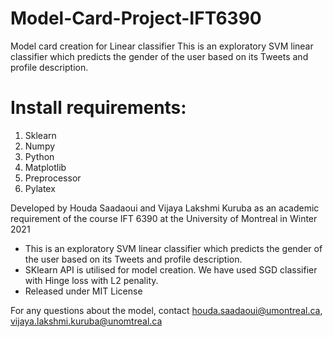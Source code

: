 # Model-Card-Project-IFT6390
Model card creation for Linear classifier
This is an exploratory SVM linear classifier which predicts the gender of the user based on its Tweets and profile description.

# Install requirements:
1. Sklearn
2. Numpy
3. Python
4. Matplotlib
5. Preprocessor
6. Pylatex

Developed by Houda Saadaoui and  Vijaya Lakshmi Kuruba as an academic requirement of the course IFT 6390 at the University of Montreal in Winter 2021
* This is an exploratory SVM linear classifier which predicts the gender of the user based on its Tweets and profile description.  
* SKlearn API is utilised for model creation. We have used SGD classifier with Hinge loss with L2 penality.
* Released under MIT License

 For any questions about the model, contact houda.saadaoui@umontreal.ca, vijaya.lakshmi.kuruba@unomtreal.ca 
